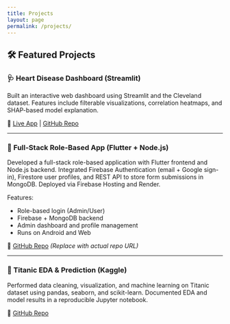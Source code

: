 ```yaml
---
title: Projects
layout: page
permalink: /projects/
---
```


## 🛠 Featured Projects

### 🩺 Heart Disease Dashboard (Streamlit)
Built an interactive web dashboard using Streamlit and the Cleveland dataset. Features include filterable visualizations, correlation heatmaps, and SHAP-based model explanation.

🔗 [Live App](https://smd-hda.streamlit.app) | [GitHub Repo](https://github.com/Dalhatu-Sirajo/HeartDiseaseApp)

---

### 📱 Full-Stack Role-Based App (Flutter + Node.js)
Developed a full-stack role-based application with Flutter frontend and Node.js backend. Integrated Firebase Authentication (email + Google sign-in), Firestore user profiles, and REST API to store form submissions in MongoDB. Deployed via Firebase Hosting and Render.

Features:
- Role-based login (Admin/User)
- Firebase + MongoDB backend
- Admin dashboard and profile management
- Runs on Android and Web

🔗 [GitHub Repo](https://github.com/Dalhatu-Sirajo/YourFlutterAppRepo) *(Replace with actual repo URL)*

---

### 🚢 Titanic EDA & Prediction (Kaggle)
Performed data cleaning, visualization, and machine learning on Titanic dataset using pandas, seaborn, and scikit-learn. Documented EDA and model results in a reproducible Jupyter notebook.

🔗 [GitHub Repo](https://github.com/Dalhatu-Sirajo/Titanic-ML-EDA)
